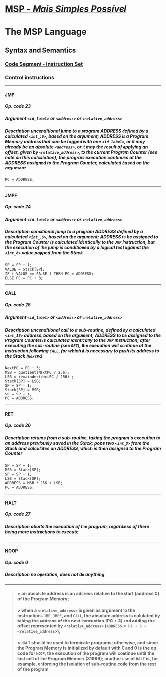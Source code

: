 # [MSP - *Mais Simples Possível*](table-of-contents.md)

# The MSP Language

## Syntax and Semantics

### [Code Segment - Instruction Set](code-segment-instruction-set.md)

### Control instructions

---

#### **JMP**

##### **Op. code** 23

##### **Argument** `<id_label>` or `<address>` or `<relative_address>`

##### **Description** unconditional jump to a program ADDRESS defined by a calculated `<int_16>`, based on the argument; ADDRESS is a Program Memory address that can be tagged with one `<id_label>`, or it may already be an absolute `<address>`, or it may the result of applying an offset, given by `<relative_address>`, to the current Program Counter (see note on this calculation); the program execution continues at the ADDRESS assigned to the Program Counter, calculated based on the argument

```text
PC = ADDRESS;
```

---

#### **JMPF**

##### **Op. code** 24

##### **Argument** `<id_label>` or `<address>` or `<relative_address>`

##### **Description** conditional jump to a program ADDRESS defined by a calculated `<int_16>`, based on the argument; ADDRESS to be assigned to the Program Counter is calculated identically to the `JMP` instruction, but the execution of the jump is conditioned by a logical test against the `<int_8>` value popped from the Stack

```text
SP = SP + 1;
VALUE = Stack[SP];
IF ( VALUE == FALSE ) THEN PC = ADDRESS;
ELSE PC = PC + 3;
```

---

#### **CALL**

##### **Op. code** 25

##### **Argument** `<id_label>` or `<address>` or `<relative_address>`

##### **Description** unconditional call to a sub-routine, defined by a calculated `<int_16>` address, based on the argument; ADDRESS to be assigned to the Program Counter is calculated identically to the `JMP` instruction; after executing the sub-routine (see `RET`), the execution will continue at the instruction following `CALL`, for which it is necessary to push its address to the Stack (`NextPC`)

```text
NextPC = PC + 3; 
MSB = quotient(NextPC / 256);
LSB = remainder(NextPC / 256) ;
Stack[SP] = LSB;
SP = SP - 1;
Stack[SP] = MSB;
SP = SP - 1;
PC = ADDRESS;
```

---

#### **RET**

##### **Op. code** 26

##### **Description** returns from a sub-routine, taking the program's execution to an address previously saved in the Stack; pops two `<int_8>` from the Stack and  calculates an ADDRESS, which is then assigned to the Program Counter

```text
SP = SP + 1;
MSB = Stack[SP];
SP = SP + 1;
LSB = Stack[SP];
ADDRESS = MSB * 256 + LSB;
PC = ADDRESS;
```

---

#### **HALT**

##### **Op. code** 27

##### **Description** aborts the execution of the program, regardless of there being more instructions to execute

---

#### **NOOP**

##### **Op. code** 0

##### **Description** no operation, does not do anything

---

> #### &gt; an absolute address is an address relative to the start (address 0) of the Program Memory;
> #### &gt; when a `<relative_address>` is given as argument to the instructions `JMP`, `JMPF`, and `CALL`, the absolute address is calulated by taking the address of the next instruction (PC + 3) and adding the offset represented by `<relative_address>` (`ADDRESS = PC + 3 + <relative_address>`);
> #### &gt; `HALT` should be used to terminate programs; otherwise, and since the Program Memory is initialized by default with 0 and 0 is the op. code for `NOOP`, the execution of the program will continue until the last cell of the Program Memory (31999); another use of `HALT` is, for example, enforcing the isolation of sub-routine code from the rest of the program
